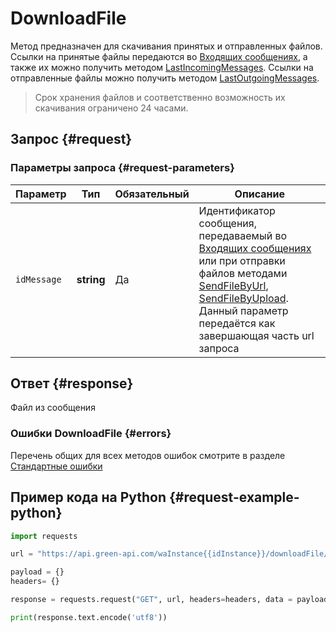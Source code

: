 # DownloadFile

Метод предназначен для скачивания принятых и отправленных файлов.
Ссылки на принятые файлы передаются во [Входящих сообщениях](/docs/api/receiving/webhook/incoming-message/Webhook-IncomingMessageReceived), а также их можно получить методом [LastIncomingMessages](/docs/api/journals/LastIncomingMessages).
Ссылки на отправленные файлы можно получить методом [LastOutgoingMessages](/docs/api/journals/LastOutgoingMessages).

> Срок хранения файлов и соответственно возможность их скачивания ограничено 24 часами.

## Запрос {#request}

### Параметры запроса {#request-parameters}

Параметр | Тип | Обязательный | Описание
----- | ----- | ----- | -----
`idMessage` | **string** | Да | Идентификатор сообщения, передаваемый во [Входящих сообщениях](/docs/api/receiving/webhook/incoming-message/Webhook-IncomingMessageReceived) или при отправки файлов методами [SendFileByUrl](/docs/api/sending/SendFileByUrl), [SendFileByUpload](/docs/api/sending/SendFileByUpload). Данный параметр передаётся как завершающая часть url запроса

## Ответ {#response}

Файл из сообщения

### Ошибки DownloadFile {#errors}

Перечень общих для всех методов ошибок смотрите в разделе [Стандартные ошибки](../../common-errors)

## Пример кода на Python  {#request-example-python}

```python
import requests

url = "https://api.green-api.com/waInstance{{idInstance}}/downloadFile/{{idMessage}}"

payload = {}
headers= {}

response = requests.request("GET", url, headers=headers, data = payload)

print(response.text.encode('utf8'))
```